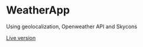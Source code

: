 # WeatherApp
Using geolocalization, Openweather API and Skycons

[Live version](https://federicoweatherapp.netlify.app)
